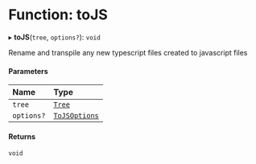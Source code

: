 # Function: toJS

▸ **toJS**(`tree`, `options?`): `void`

Rename and transpile any new typescript files created to javascript files

#### Parameters

| Name       | Type                                                                   |
| :--------- | :--------------------------------------------------------------------- |
| `tree`     | [`Tree`](../../reference/core-api/devkit/documents/Tree)               |
| `options?` | [`ToJSOptions`](../../reference/core-api/devkit/documents/ToJSOptions) |

#### Returns

`void`
